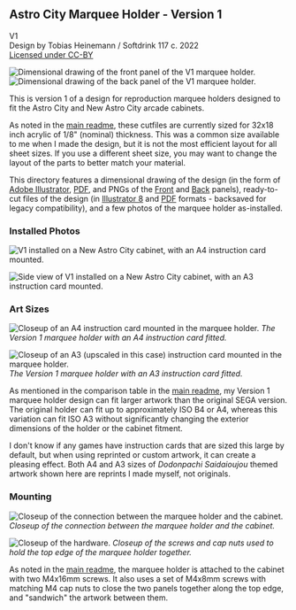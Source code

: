 ## Astro City Marquee Holder - Version 1
V1  
Design by Tobias Heinemann / Softdrink 117 c. 2022  
[Licensed under CC-BY](../LICENSE)

![Dimensional drawing of the front panel of the V1 marquee holder.](./dimensional_drawing/Front_Panel.png)
![Dimensional drawing of the back panel of the V1 marquee holder.](./dimensional_drawing/Back_Panel.png)

This is version 1 of a design for reproduction marquee holders designed to fit the Astro City and New Astro City arcade cabinets.

As noted in the [main readme](../README.md), these cutfiles are currently sized for 32x18 inch acrylic of 1/8" (nominal) thickness. This was a common size available to me when I made the design, but it is not the most efficient layout for all sheet sizes. If you use a different sheet size, you may want to change the layout of the parts to better match your material.

This directory features a dimensional drawing of the design (in the form of [Adobe Illustrator](./dimensional_drawing/Astro%20City%20Marquee%20Holder%20V1%20Repro%20Dimensions.ai), [PDF](./dimensional_drawing/Astro%20City%20Marquee%20Holder%20V1%20Repro%20Dimensions.pdf), and PNGs of the [Front](./dimensional_drawing/Front_Panel.png) and [Back](./dimensional_drawing/Back_Panel.png) panels), ready-to-cut files of the design (in [Illustrator 8](./cutfile/Astro_City_Marquee_Holder_V1_Repro-CUTFILE.ai) and [PDF](./cutfile/Astro_City_Marquee_Holder_V1_Repro-CUTFILE.pdf) formats - backsaved for legacy compatibility), and a few photos of the marquee holder as-installed.

### Installed Photos

![V1 installed on a New Astro City cabinet, with an A4 instruction card mounted.](./photos/AstroMarquee_V1_Installed.jpg)

![Side view of V1 installed on a New Astro City cabinet, with an A3 instruction card mounted.](./photos/AstroMarquee_V1_SideAngle.jpg)

### Art Sizes

![Closeup of an A4 instruction card mounted in the marquee holder.](./photos/AstroMarquee_V1_A4Crop2.jpg)
*The Version 1 marquee holder with an A4 instruction card fitted.*

![Closeup of an A3 (upscaled in this case) instruction card mounted in the marquee holder.](./photos/AstroMarquee_V1_A3Crop.jpg)
*The Version 1 marquee holder with an A3 instruction card fitted.*

As mentioned in the comparison table in the [main readme](../README.md), my Version 1 marquee holder design can fit larger artwork than the original SEGA version. The original holder can fit up to approximately ISO B4 or A4, whereas this variation can fit ISO A3 without significantly changing the exterior dimensions of the holder or the cabinet fitment.

I don't know if any games have instruction cards that are sized this large by default, but when using reprinted or custom artwork, it can create a pleasing effect. Both A4 and A3 sizes of *Dodonpachi Saidaioujou* themed artwork shown here are reprints I made myself, not originals.

### Mounting

![Closeup of the connection between the marquee holder and the cabinet.](./photos/AstroMarquee_V1_Mounting.jpg)
*Closeup of the connection between the marquee holder and the cabinet.*

![Closeup of the hardware.](./photos/AstroMarquee_V1_Hardware.jpg)
*Closeup of the screws and cap nuts used to hold the top edge of the marquee holder together.*

As noted in the [main readme](../README.md), the marquee holder is attached to the cabinet with two M4x16mm screws. It also uses a set of M4x8mm screws with matching M4 cap nuts to close the two panels together along the top edge, and "sandwich" the artwork between them.
